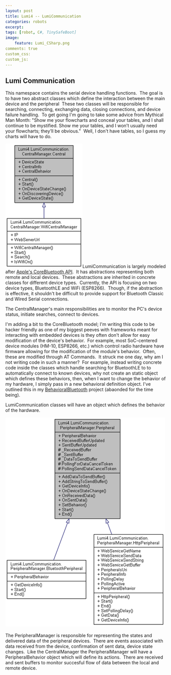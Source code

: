 ```yaml
---
layout: post
title: Lumi4 -- LumiCommunication
categories: robots
excerpt:
tags: [robot, C#, TinySafeBoot]
image: 
    feature: Lumi_CSharp.png
comments: true
custom_css:
custom_js: 
---
```

## Lumi Communication

This namespace contains the serial device handling functions.  The goal is to have two abstract classes which define the interaction between the main device and the peripheral  These two classes will be responsible for searching, connecting, exchanging data, closing connections, and device failure handling.  To get going I'm going to take some advice from Mythical Man Month: "Show me your flowcharts and conceal your tables, and I shall continue to be mystified. Show me your tables, and I won’t usually need your flowcharts; they’ll be obvious."  Well, I don't have tables, so I guess my charts will have to do.  

![lumi_communication_central.png](/../../images/lumi_communication_central.png)LumiCommunication is largely modeled after [Apple's CoreBluetooth API](https://developer.apple.com/reference/corebluetooth).  It has abstractions representing both remote and local devices.  These abstractions are inherited in concrete classes for different device types.  Currently, the API is focusing on two device types, BluetoothLE and WiFi (ESP8266).  Though, if the abstraction is effective, it shouldn't be difficult to provide support for Bluetooth Classic and Wired Serial connections.  

The CentralManager's main responsibilities are to monitor the PC's device status, initiate searches, connect to devices.  

I'm adding a bit to the CoreBluetooth model; I'm writing this code to be hacker friendly as one of my biggest peeves with frameworks meant for interacting with embedded devices is they often don't allow for easy modification of the device's behavior.  For example, most SoC-centered device modules (HM-10, ESP8266, etc.) which control radio hardware have firmware allowing for the modification of the module's behavior.  Often, these are modified through AT Commands.  It struck me one day, why am I not writing code in such a manner?  For example, instead writing concrete code inside the classes which handle searching for BluetoothLE to to automatically connect to known devices, why not create an static object which defines these behaviors, then, when I want to change the behavior of my hardware, I simply pass in a new behavioral definition object. I've outlined this in my [BehavioralBluetooth](https://github.com/Ladvien/behavioralBluetooth) project (abaonded for the time being).  

LumiCommunication classes will have an object which defines the behavior of the hardware.  

![lumi_communication.png](/../../images/lumi_communication.png)    
The PeripheralManager is responsible for representing the states and delivered data of the peripheral devices.  There are events associated with data received from the device, confirmation of sent data, device state changes.  Like the CentralManager the PeripheralManager will have a PeripheralBehavior object which will define its actions.  There are received and sent buffers to monitor succesful flow of data between the local and remote device.